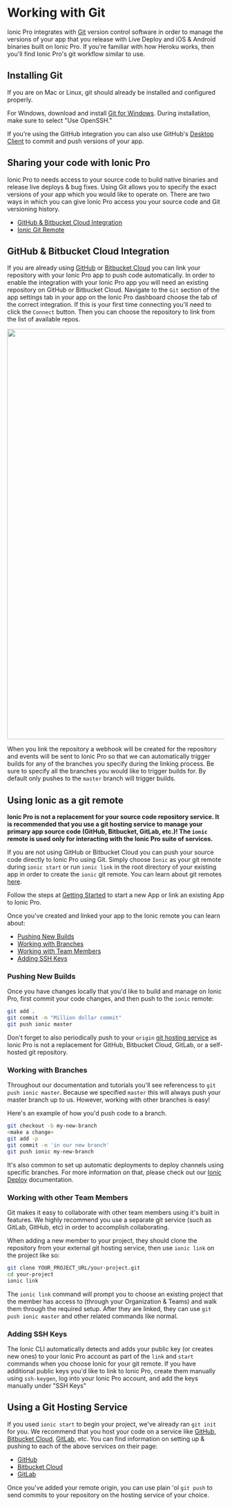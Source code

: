 # Working with Git

Ionic Pro integrates with [Git](https://git-scm.com/book/en/v2/Getting-Started-About-Version-Control) version control software in order to manage the versions of your app that you release with Live Deploy and iOS & Android binaries built on Ionic Pro. If you're familiar with how Heroku works, then you'll find Ionic Pro's git workflow similar to use.

## Installing Git
If you are on Mac or Linux, git should already be installed and configured properly.

For Windows, download and install [Git for Windows](https://git-scm.com/download/win). During installation, make sure to select "Use OpenSSH."

If you're using the GitHub integration you can also use GitHub's [Desktop Client](https://desktop.github.com/) to commit and push versions of your app.

## Sharing your code with Ionic Pro

Ionic Pro to needs access to your source code to build native binaries and release live deploys & bug fixes. Using Git allows you to specify the exact versions of your app which you would like to operate on. There are two ways in which you can give Ionic Pro access you your source code and Git versioning history.

* [GitHub & Bitbucket Cloud Integration](#github--bitbucket-cloud-integration)
* [Ionic Git Remote](#ionic-git)


## GitHub & Bitbucket Cloud Integration

If you are already using [GitHub](https://github.com/) or [Bitbucket Cloud](https://bitbucket.org/) you can link your repository with your Ionic Pro app to push code automatically. In order to enable the integration with your Ionic Pro app you will need an existing repository on GitHub or Bitbucket Cloud. Navigate to the `Git` section of the app settings tab in your app on the Ionic Pro dashboard choose the tab of the correct integration. If this is your first time connecting you'll need to click the `Connect` button. Then you can choose the repository to link from the list of available repos.

<div style="text-align: center">
  <img style="width: 950px" src="/img/pro/github-connect-app.png">
</div>

When you link the repository a webhook will be created for the repository and events will be sent to Ionic Pro so that we can automatically trigger builds for any of the branches you specify during the linking process. Be sure to specify all the branches you would like to trigger builds for. By default only pushes to the `master` branch will trigger builds.

## Using Ionic as a git remote

**Ionic Pro is not a replacement for your source code repository service. It is recommended that you use a git hosting service to manage your primary app source code (GitHub, Bitbucket,  GitLab, etc.)! The `ionic` remote is used only for interacting with the Ionic Pro suite of services.**

If you are not using GitHub or Bitbucket Cloud you can push your source code directly to Ionic Pro using Git. Simply choose `Ionic` as your git remote during `ionic start` or run `ionic link` in the root directory of your existing app in order to create the `ionic` git remote. You can learn about git remotes [here](https://git-scm.com/book/en/v2/Git-Basics-Working-with-Remotes).

Follow the steps at [Getting Started](/docs/pro/basics/getting-started) to start a new App or link an existing App to Ionic Pro.

Once you've created and linked your app to the Ionic remote you can learn about:

* [Pushing New Builds](#pushing-new-builds)
* [Working with Branches](#working-with-branches)
* [Working with Team Members](#working-with-other-team-members)
* [Adding SSH Keys](#adding-ssh-keys)

### Pushing New Builds

Once you have changes locally that you'd like to build and manage on Ionic Pro, first commit your code changes, and then push to the `ionic` remote:

```bash
git add .
git commit -m "Million dollar commit"
git push ionic master
```

Don't forget to also periodically push to your `origin` [git hosting service](#using-a-git-hosting-service)
as Ionic Pro is not a replacement for GitHub, Bitbucket Cloud, GitLab, or a self-hosted git repository.

### Working with Branches

Throughout our documentation and tutorials you'll see referencess to `git push ionic master`.
Because we specified `master` this will always push your master branch up to us.
However, working with other branches is easy!

Here's an example of how you'd push code to a branch.

```bash
git checkout -b my-new-branch
<make a change>
git add -p
git commit -m 'in our new branch'
git push ionic my-new-branch
```

It's also common to set up automatic deployments to deploy channels using specific branches.
For more information on that, please check out our [Ionic Deploy](/docs/pro/deploy) documentation.

### Working with other Team Members

Git makes it easy to collaborate with other team members using it's built in features. We highly recommend you use a separate git service (such as GitLab, GitHub, etc) in order to accomplish collaborating.

When adding a new member to your project, they should clone the repository from your external git hosting service, then use `ionic link` on the project like so:

```bash
git clone YOUR_PROJECT_URL/your-project.git
cd your-project
ionic link
```

The `ionic link` command will prompt you to choose an existing project that the member has access to (through your Organization & Teams)
and walk them through the required setup. After they are linked, they can use `git push ionic master` and other related commands like normal.

### Adding SSH Keys

The Ionic CLI automatically detects and adds your public key (or creates new ones) to your Ionic Pro account as part of the `link` and `start` commands when
you choose Ionic for your git remote. If you have additional public keys you'd like to link to Ionic Pro, create them manually using `ssh-keygen`,
log into your Ionic Pro account, and add the keys manually under "SSH Keys"

## Using a Git Hosting Service

If you used `ionic start` to begin your project, we've already ran `git init` for you.
We recommend that you host your code on a service like [GitHub](https://github.com/), [Bitbucket Cloud](https://bitbucket.org/), [GitLab](https://gitlab.com), etc.
You can find information on setting up & pushing to each of the above services on their page:

* [GitHub](https://help.github.com/articles/adding-an-existing-project-to-github-using-the-command-line/)
* [Bitbucket Cloud](https://confluence.atlassian.com/bitbucket/repository-setup-877174034.html)
* [GitLab](https://docs.gitlab.com/ce/gitlab-basics/create-project.html)

Once you've added your remote origin, you can use plain 'ol `git push` to send commits to your repository on the hosting service of your choice.

